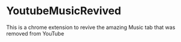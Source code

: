 # YoutubeMusicRevived
This is a chrome extension to revive the amazing Music tab that was removed from YouTube
